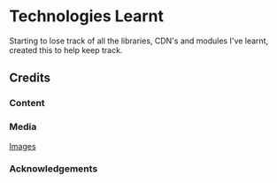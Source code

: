 # Technologies Learnt

Starting to lose track of all the libraries, CDN's and modules I've learnt, created this to help keep track.


## Credits

### Content

### Media

[Images](https://www.pexels.com/search/3d%20printer/)

### Acknowledgements

